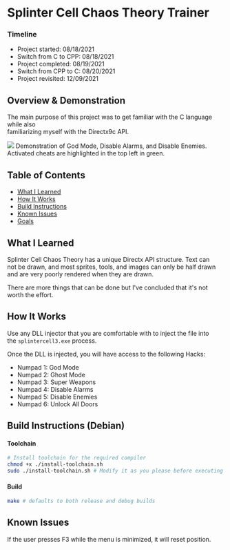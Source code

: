 # Splinter Cell Chaos Theory Trainer
### Timeline
- Project started:      08/18/2021
- Switch from C to CPP: 08/18/2021
- Project completed:    08/19/2021
- Switch from CPP to C: 08/20/2021
- Project revisited:    12/09/2021

## Overview & Demonstration
The main purpose of this project was to get familiar with the C language while also  
familiarizing myself with the Directx9c API.  

<img src="./resources/demo.gif"/>
Demonstration of God Mode, Disable Alarms, and Disable Enemies.  
Activated cheats are highlighted in the top left in green.

## Table of Contents
- [What I Learned](#what-i-learned)
- [How It Works](#how-it-works)
- [Build Instructions](#build-instructions)
- [Known Issues](#known-issues)
- [Goals](#Goals)

## What I Learned
Splinter Cell Chaos Theory has a unique Directx API structure. Text can  
not be drawn, and most sprites, tools, and images can only be half drawn  
and are very poorly rendered when they are drawn.

There are more things that can be done but I've concluded that it's not  
worth the effort.

## How It Works
Use any DLL injector that you are comfortable with to inject the file into  
the <code>splintercell3.exe</code> process. 

Once the DLL is injected, you will have access to the following Hacks:
- Numpad 1: God Mode
- Numpad 2: Ghost Mode
- Numpad 3: Super Weapons
- Numpad 4: Disable Alarms
- Numpad 5: Disable Enemies
- Numpad 6: Unlock All Doors

## Build Instructions (Debian)
#### Toolchain
```bash
# Install toolchain for the required compiler
chmod +x ./install-toolchain.sh
sudo ./install-toolchain.sh # Modify it as you please before executing
```
#### Build
```bash
make # defaults to both release and debug builds
```

## Known Issues
If the user presses F3 while the menu is minimized, it will reset position.
